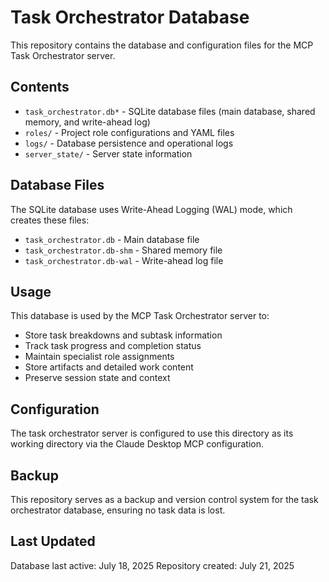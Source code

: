 # Task Orchestrator Database

This repository contains the database and configuration files for the MCP Task Orchestrator server.

## Contents

- `task_orchestrator.db*` - SQLite database files (main database, shared memory, and write-ahead log)
- `roles/` - Project role configurations and YAML files
- `logs/` - Database persistence and operational logs
- `server_state/` - Server state information

## Database Files

The SQLite database uses Write-Ahead Logging (WAL) mode, which creates these files:
- `task_orchestrator.db` - Main database file
- `task_orchestrator.db-shm` - Shared memory file
- `task_orchestrator.db-wal` - Write-ahead log file

## Usage

This database is used by the MCP Task Orchestrator server to:
- Store task breakdowns and subtask information
- Track task progress and completion status
- Maintain specialist role assignments
- Store artifacts and detailed work content
- Preserve session state and context

## Configuration

The task orchestrator server is configured to use this directory as its working directory via the Claude Desktop MCP configuration.

## Backup

This repository serves as a backup and version control system for the task orchestrator database, ensuring no task data is lost.

## Last Updated

Database last active: July 18, 2025
Repository created: July 21, 2025
